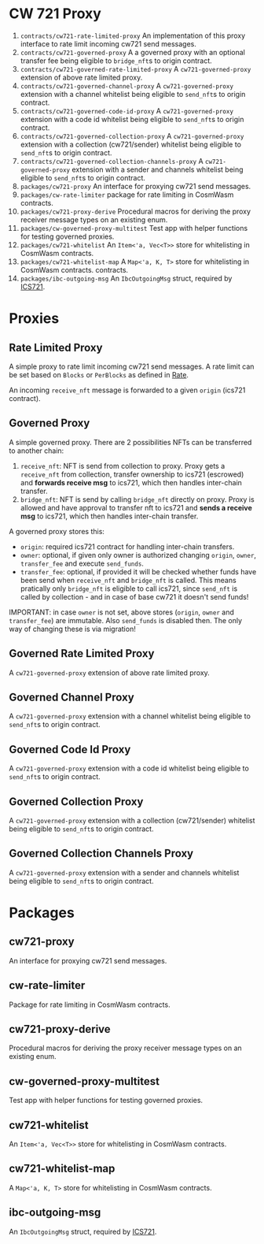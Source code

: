 # CW 721 Proxy

1. `contracts/cw721-rate-limited-proxy` An implementation of this
   proxy interface to rate limit incoming cw721 send messages.
2. `contracts/cw721-governed-proxy` A a governed proxy with an optional transfer fee
   being eligible to `bridge_nft`s to origin contract.
3. `contracts/cw721-governed-rate-limited-proxy` A `cw721-governed-proxy` extension of above rate limited proxy.
4. `contracts/cw721-governed-channel-proxy` A `cw721-governed-proxy` extension with a channel whitelist
   being eligible to `send_nft`s to origin contract.
5. `contracts/cw721-governed-code-id-proxy` A `cw721-governed-proxy` extension with a code id whitelist
   being eligible to `send_nft`s to origin contract.
6. `contracts/cw721-governed-collection-proxy` A `cw721-governed-proxy` extension with a collection (cw721/sender) whitelist
   being eligible to `send_nft`s to origin contract.
7. `contracts/cw721-governed-collection-channels-proxy` A `cw721-governed-proxy` extension with a sender and channels whitelist
   being eligible to `send_nft`s to origin contract.
8. `packages/cw721-proxy` An interface for proxying cw721 send messages.
9. `packages/cw-rate-limiter` package for rate limiting in CosmWasm
   contracts.
10. `packages/cw721-proxy-derive` Procedural macros for deriving the
   proxy receiver message types on an existing enum.
11. `packages/cw-governed-proxy-multitest` Test app with helper functions for testing governed proxies.
12. `packages/cw721-whitelist` An `Item<'a, Vec<T>>` store for whitelisting in CosmWasm contracts.
13. `packages/cw721-whitelist-map` A `Map<'a, K, T>` store for whitelisting in CosmWasm contracts.
   contracts.
14. `packages/ibc-outgoing-msg` An `IbcOutgoingMsg` struct, required by [ICS721](https://github.com/public-awesome/ics721/blob/main/contracts/cw-ics721-bridge/src/msg.rs#L84-L95).

# Proxies

## Rate Limited Proxy

A simple proxy to rate limit incoming cw721 send messages. A rate limit can be set based on `Blocks` or `PerBlocks` as defined in [Rate](.packages/cw-rate-limiter/src/lib.rs#L15).

An incoming `receive_nft` message is forwarded to a given `origin` (ics721 contract).

## Governed Proxy

A simple governed proxy. There are 2 possibilities NFTs can be transferred to another chain:

1. `receive_nft`: NFT is send from collection to proxy. Proxy gets a `receive_nft` from collection, transfer ownership to ics721 (escrowed) and __forwards receive msg__ to ics721, which then handles inter-chain transfer.
2. `bridge_nft`: NFT is send by calling `bridge_nft` directly on proxy. Proxy is allowed and have approval to transfer nft to ics721 and __sends a receive msg__ to ics721, which then handles inter-chain transfer.

A governed proxy stores this:

- `origin`: required ics721 contract for handling inter-chain transfers.
- `owner`: optional, if given only owner is authorized changing `origin`, `owner`, `transfer_fee` and execute `send_funds`.
- `transfer_fee`: optional, if provided it will be checked whether funds have been send when `receive_nft` and `bridge_nft` is called. This means pratically only `bridge_nft` is eligible to call ics721, since `send_nft` is called by collection - and in case of base cw721 it doesn't send funds!

IMPORTANT: in case `owner` is not set, above stores (`origin`, `owner` and `transfer_fee`) are immutable. Also `send_funds` is disabled then. The only way of changing these is via migration!

## Governed Rate Limited Proxy

A `cw721-governed-proxy` extension of above rate limited proxy.

## Governed Channel Proxy

A `cw721-governed-proxy` extension with a channel whitelist being eligible to `send_nft`s to origin contract.

## Governed Code Id Proxy

A `cw721-governed-proxy` extension with a code id whitelist being eligible to `send_nft`s to origin contract.

## Governed Collection Proxy

A `cw721-governed-proxy` extension with a collection (cw721/sender) whitelist being eligible to `send_nft`s to origin contract.

## Governed Collection Channels Proxy

A `cw721-governed-proxy` extension with a sender and channels whitelist being eligible to `send_nft`s to origin contract.

# Packages

## cw721-proxy

An interface for proxying cw721 send messages.

## cw-rate-limiter

Package for rate limiting in CosmWasm contracts.

## cw721-proxy-derive

Procedural macros for deriving the proxy receiver message types on an existing enum.

## cw-governed-proxy-multitest

Test app with helper functions for testing governed proxies.

## cw721-whitelist

An `Item<'a, Vec<T>>` store for whitelisting in CosmWasm contracts.

## cw721-whitelist-map

A `Map<'a, K, T>` store for whitelisting in CosmWasm contracts.

## ibc-outgoing-msg

An `IbcOutgoingMsg` struct, required by [ICS721](https://github.com/public-awesome/ics721/blob/main/contracts/cw-ics721-bridge/src/msg.rs#L84-L95).